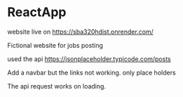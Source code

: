 # ReactApp

website live on 
https://sba320hdist.onrender.com/

Fictional website for jobs posting 

used the api 
https://jsonplaceholder.typicode.com/posts

Add a navbar but the links not working. only place holders

The api request works on loading.


